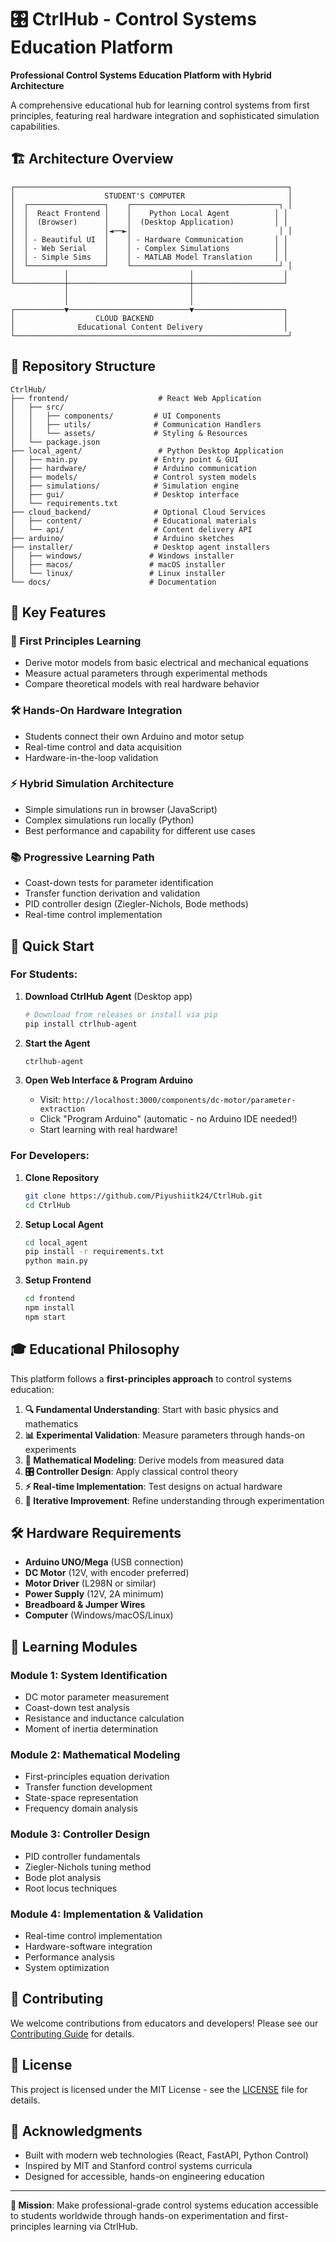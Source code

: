# 🎛️ CtrlHub - Control Systems Education Platform

**Professional Control Systems Education Platform with Hybrid Architecture**

A comprehensive educational hub for learning control systems from first principles, featuring real hardware integration and sophisticated simulation capabilities.

## 🏗️ **Architecture Overview**

```
┌─────────────────────────────────────────────────────────────┐
│                    STUDENT'S COMPUTER                       │
│  ┌─────────────────┐    ┌─────────────────────────────────┐ │
│  │  React Frontend │    │    Python Local Agent          │ │
│  │  (Browser)      │    │  (Desktop Application)         │ │
│  │                 │◄──►│                                 │ │
│  │ - Beautiful UI  │    │ - Hardware Communication       │ │
│  │ - Web Serial    │    │ - Complex Simulations          │ │
│  │ - Simple Sims   │    │ - MATLAB Model Translation     │ │
│  └─────────────────┘    └─────────────────────────────────┘ │
│           │                           │                    │
└───────────┼───────────────────────────┼────────────────────┘
            │                           │
            │                           │
┌───────────▼───────────────────────────▼────────────────────┐
│                  CLOUD BACKEND                             │
│              Educational Content Delivery                  │
└─────────────────────────────────────────────────────────────┘
```

## 📁 **Repository Structure**

```
CtrlHub/
├── frontend/                    # React Web Application
│   ├── src/
│   │   ├── components/         # UI Components
│   │   ├── utils/              # Communication Handlers
│   │   └── assets/             # Styling & Resources
│   └── package.json
├── local_agent/                 # Python Desktop Application
│   ├── main.py                 # Entry point & GUI
│   ├── hardware/               # Arduino communication
│   ├── models/                 # Control system models
│   ├── simulations/            # Simulation engine
│   ├── gui/                    # Desktop interface
│   └── requirements.txt
├── cloud_backend/              # Optional Cloud Services
│   ├── content/                # Educational materials
│   └── api/                    # Content delivery API
├── arduino/                    # Arduino sketches
├── installer/                  # Desktop agent installers
│   ├── windows/               # Windows installer
│   ├── macos/                 # macOS installer
│   └── linux/                 # Linux installer
└── docs/                      # Documentation
```

## 🎯 **Key Features**

### **🔬 First Principles Learning**
- Derive motor models from basic electrical and mechanical equations
- Measure actual parameters through experimental methods
- Compare theoretical models with real hardware behavior

### **🛠️ Hands-On Hardware Integration**
- Students connect their own Arduino and motor setup
- Real-time control and data acquisition
- Hardware-in-the-loop validation

### **⚡ Hybrid Simulation Architecture**
- Simple simulations run in browser (JavaScript)
- Complex simulations run locally (Python)
- Best performance and capability for different use cases

### **📚 Progressive Learning Path**
- Coast-down tests for parameter identification
- Transfer function derivation and validation
- PID controller design (Ziegler-Nichols, Bode methods)
- Real-time control implementation

## 🚀 **Quick Start**

### **For Students:**

1. **Download CtrlHub Agent** (Desktop app)
   ```bash
   # Download from releases or install via pip
   pip install ctrlhub-agent
   ```

2. **Start the Agent**
   ```bash
   ctrlhub-agent
   ```

3. **Open Web Interface & Program Arduino**
   - Visit: `http://localhost:3000/components/dc-motor/parameter-extraction`
   - Click "Program Arduino" (automatic - no Arduino IDE needed!)
   - Start learning with real hardware!

### **For Developers:**

1. **Clone Repository**
   ```bash
   git clone https://github.com/Piyushiitk24/CtrlHub.git
   cd CtrlHub
   ```

2. **Setup Local Agent**
   ```bash
   cd local_agent
   pip install -r requirements.txt
   python main.py
   ```

3. **Setup Frontend**
   ```bash
   cd frontend
   npm install
   npm start
   ```

## 🎓 **Educational Philosophy**

This platform follows a **first-principles approach** to control systems education:

1. **🔍 Fundamental Understanding**: Start with basic physics and mathematics
2. **📊 Experimental Validation**: Measure parameters through hands-on experiments
3. **🧮 Mathematical Modeling**: Derive models from measured data
4. **🎛️ Controller Design**: Apply classical control theory
5. **⚡ Real-time Implementation**: Test designs on actual hardware
6. **🔄 Iterative Improvement**: Refine understanding through experimentation

## 🛠️ **Hardware Requirements**

- **Arduino UNO/Mega** (USB connection)
- **DC Motor** (12V, with encoder preferred)
- **Motor Driver** (L298N or similar)
- **Power Supply** (12V, 2A minimum)
- **Breadboard & Jumper Wires**
- **Computer** (Windows/macOS/Linux)

## 📖 **Learning Modules**

### **Module 1: System Identification**
- DC motor parameter measurement
- Coast-down test analysis
- Resistance and inductance calculation
- Moment of inertia determination

### **Module 2: Mathematical Modeling**
- First-principles equation derivation
- Transfer function development
- State-space representation
- Frequency domain analysis

### **Module 3: Controller Design**
- PID controller fundamentals
- Ziegler-Nichols tuning method
- Bode plot analysis
- Root locus techniques

### **Module 4: Implementation & Validation**
- Real-time control implementation
- Hardware-software integration
- Performance analysis
- System optimization

## 🤝 **Contributing**

We welcome contributions from educators and developers! Please see our [Contributing Guide](CONTRIBUTING.md) for details.

## 📄 **License**

This project is licensed under the MIT License - see the [LICENSE](LICENSE) file for details.

## 🙏 **Acknowledgments**

- Built with modern web technologies (React, FastAPI, Python Control)
- Inspired by MIT and Stanford control systems curricula
- Designed for accessible, hands-on engineering education

---

**🎯 Mission**: Make professional-grade control systems education accessible to students worldwide through hands-on experimentation and first-principles learning via CtrlHub.
